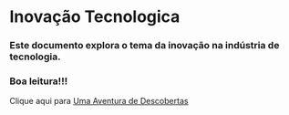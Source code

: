# Inovação Tecnologica

### Este documento explora o tema da inovação na indústria de tecnologia.
### Boa leitura!!!

Clique aqui para 
[Uma Aventura de Descobertas](https://github.com/WellingtonADS/Dicas-de-Logica-de-programaco-Essenciais-para-Padawans-techs/blob/19dc0864e0a7bdac72229d8e8421e40db28d8dad/Dicas%20de%20L%C3%B3gica%20de%20programa%C3%A7%C3%A3o%20essenciais%20para%20Padawans%20tech.pdf)
